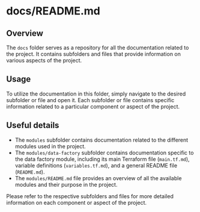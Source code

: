 # docs/README.md

## Overview
The `docs` folder serves as a repository for all the documentation related to the project. It contains subfolders and files that provide information on various aspects of the project.

## Usage
To utilize the documentation in this folder, simply navigate to the desired subfolder or file and open it. Each subfolder or file contains specific information related to a particular component or aspect of the project.

## Useful details
- The `modules` subfolder contains documentation related to the different modules used in the project.
- The `modules/data-factory` subfolder contains documentation specific to the data factory module, including its main Terraform file (`main.tf.md`), variable definitions (`variables.tf.md`), and a general README file (`README.md`).
- The `modules/README.md` file provides an overview of all the available modules and their purpose in the project.

Please refer to the respective subfolders and files for more detailed information on each component or aspect of the project.